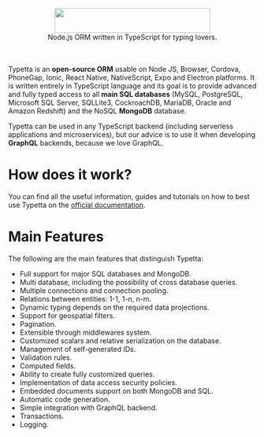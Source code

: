<div align = "center">
  <br>
  <br>
  <a href="https://twinlogix.github.io/typetta/">
    <img src = "https://github.com/twinlogix/typetta/blob/master/docs/assets/img/logo.png" width = "316" height = "50">
  </a>
  <br>
  Node.js ORM written in TypeScript for typing lovers.
  <br>
  <br>
  <br>
</div>

Typetta is an **open-source ORM** usable on Node JS, Browser, Cordova, PhoneGap, Ionic, React Native, NativeScript, Expo and Electron platforms. It is written entirely in TypeScript language and its goal is to provide advanced and fully typed access to all **main SQL databases** (MySQL, PostgreSQL, Microsoft SQL Server, SQLLite3, CockroachDB, MariaDB, Oracle and Amazon Redshift) and the NoSQL **MongoDB** database.

Typetta can be used in any TypeScript backend (including serverless applications and microservices), but our advice is to use it when developing **GraphQL** backends, because we love GraphQL.

# How does it work?

You can find all the useful information, guides and tutorials on how to best use Typetta on the [official documentation](https://twinlogix.github.io/typetta/).

# Main Features

The following are the main features that distinguish Typetta:

- Full support for major SQL databases and MongoDB.
- Multi database, including the possibility of cross database queries.
- Multiple connections and connection pooling.
- Relations between entities: 1-1, 1-n, n-m.
- Dynamic typing depends on the required data projections.
- Support for geospatial filters.
- Pagination.
- Extensible through middlewares system.
- Customized scalars and relative serialization on the database.
- Management of self-generated IDs.
- Validation rules.
- Computed fields.
- Ability to create fully customized queries.
- Implementation of data access security policies.
- Embedded documents support on both MongoDB and SQL.
- Automatic code generation.
- Simple integration with GraphQL backend.
- Transactions.
- Logging.